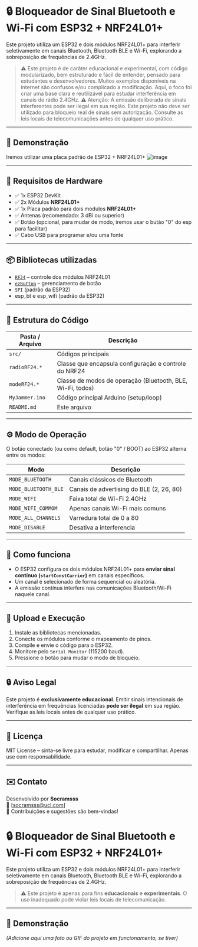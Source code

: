 # 🔒 Bloqueador de Sinal Bluetooth e Wi-Fi com ESP32 + NRF24L01+

Este projeto utiliza um ESP32 e dois módulos NRF24L01+ para interferir seletivamente em canais Bluetooth, Bluetooth BLE e Wi-Fi, explorando a sobreposição de frequências de 2.4GHz.

> ⚠️ Este projeto é de caráter educacional e experimental, com código modularizado, bem estruturado e fácil de entender, pensado para estudantes e desenvolvedores. Muitos exemplos disponíveis na internet são confusos e/ou complicado a modificação. Aqui, o foco foi criar uma base clara e reutilizável para estudar interferência em canais de rádio 2.4GHz.
> ⚠️ Atenção: A emissão deliberada de sinais interferentes pode ser ilegal em sua região. Este projeto não deve ser utilizado para bloqueio real de sinais sem autorização. Consulte as leis locais de telecomunicações antes de qualquer uso prático.

---

## 📸 Demonstração
Iremos utilizar uma placa padrão de ESP32 + NRF24L01+
![image](https://github.com/user-attachments/assets/aac3ba4d-ca61-428d-b074-e78014b7ac05)

---

## 🧰 Requisitos de Hardware

- ✅ 1x ESP32 DevKit
- ✅ 2x Módulos **NRF24L01+**
- ✅ 1x Placa padrão para dois modulos **NRF24L01+**
- ✅ Antenas (recomendado: 3 dBi ou superior)
- ✅ Botão (opcional, para mudar de modo, iremos usar o butão "0" do esp para facilitar)
- ✅ Cabo USB para programar e/ou uma fonte

---

## 📦 Bibliotecas utilizadas

- [`RF24`](https://github.com/nRF24/RF24) – controle dos módulos NRF24L01
- [`ezButton`](https://github.com/ArduinoGetStarted/ezButton) – gerenciamento de botão
- `SPI` (padrão da ESP32)
- esp_bt e esp_wifi (padrão da ESP32)

---

## 📁 Estrutura do Código

| Pasta / Arquivo | Descrição |
|------------------|-----------|
| `src/`           | Códigos principais |
| `radioRF24.*`    | Classe que encapsula configuração e controle do NRF24 |
| `modeRF24.*`     | Classe de modos de operação (Bluetooth, BLE, Wi-Fi, todos) |
| `MyJammer.ino`   | Código principal Arduino (setup/loop) |
| `README.md`      | Este arquivo |

---

## ⚙️ Modo de Operação

O botão conectado (ou como default, botão "0" / BOOT) ao ESP32 alterna entre os modos:

| Modo | Descrição |
|------|-----------|
| `MODE_BLUETOOTH`       | Canais clássicos de Bluetooth |
| `MODE_BLUETOOTH_BLE`   | Canais de advertising do BLE (2, 26, 80) |
| `MODE_WIFI`            | Faixa total de Wi-Fi 2.4GHz |
| `MODE_WIFI_COMMOM`     | Apenas canais Wi-Fi mais comuns |
| `MODE_ALL_CHANNELS`    | Varredura total de 0 a 80 |
| `MODE_DISABLE`         | Desativa a interferencia |

---

## 🧪 Como funciona

- O ESP32 configura os dois módulos NRF24L01+ para **enviar sinal contínuo (`startConstCarrier`)** em canais específicos.
- Um canal é selecionado de forma sequencial ou aleatória.
- A emissão contínua interfere nas comunicações Bluetooth/Wi-Fi naquele canal.

---

## 🚀 Upload e Execução

1. Instale as bibliotecas mencionadas.
2. Conecte os módulos conforme o mapeamento de pinos.
3. Compile e envie o código para o ESP32.
4. Monitore pelo `Serial Monitor` (115200 baud).
5. Pressione o botão para mudar o modo de bloqueio.

---

## 🔒 Aviso Legal

Este projeto é **exclusivamente educacional**. Emitir sinais intencionais de interferência em frequências licenciadas **pode ser ilegal** em sua região. Verifique as leis locais antes de qualquer uso prático.

---

## 📃 Licença

MIT License – sinta-se livre para estudar, modificar e compartilhar. Apenas use com responsabilidade.

---

## ✉️ Contato

Desenvolvido por **Socramsss**  
📧 [socramsss@ucl.com]  
💬 Contribuições e sugestões são bem-vindas!
# 🔒 Bloqueador de Sinal Bluetooth e Wi-Fi com ESP32 + NRF24L01+

Este projeto utiliza um ESP32 e dois módulos NRF24L01+ para interferir seletivamente em canais Bluetooth, Bluetooth BLE e Wi-Fi, explorando a sobreposição de frequências de 2.4GHz.

> ⚠️ Este projeto é apenas para fins **educacionais** e **experimentais**. O uso inadequado pode violar leis locais de telecomunicação.

---

## 📸 Demonstração
*(Adicione aqui uma foto ou GIF do projeto em funcionamento, se tiver)*

